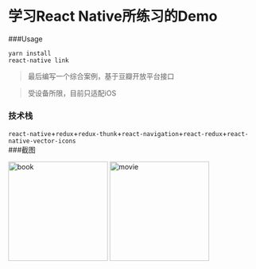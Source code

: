 # 学习React Native所练习的Demo

###Usage
```
yarn install
react-native link
```
>最后编写一个综合案例，基于豆瓣开放平台接口

>受设备所限，目前只适配iOS

### 技术栈
`react-native`+`redux`+`redux-thunk`+`react-navigation`+`react-redux`+`react-native-vector-icons`	
###截图

<div align="left">    
      <img src="https://github.com/H-Joe/RN/raw/master/Screenshots/book.gif" width = "200" height = "" alt="book" />
      <img src="https://github.com/H-Joe/RN/raw/master/Screenshots/movie.gif" width = "200" height = "" alt="movie" />
</div>

